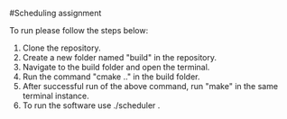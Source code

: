 #Scheduling assignment

To run please follow the steps below:
1. Clone the repository.
2. Create a new folder named "build" in the repository.
3. Navigate to the build folder and open the terminal.
4. Run the command "cmake .." in the build folder. 
5. After successful run of the above command, run "make" in the same terminal instance.
6. To run the software use ./scheduler .
